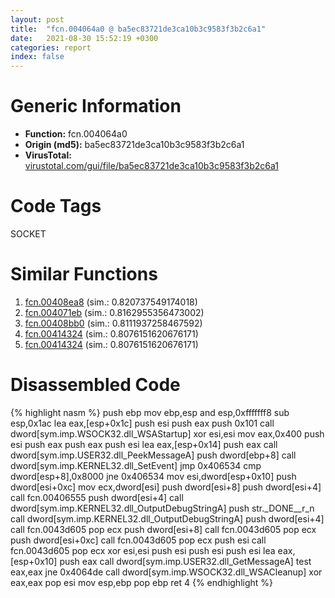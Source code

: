 ```yaml
---
layout: post
title:  "fcn.004064a0 @ ba5ec83721de3ca10b3c9583f3b2c6a1"
date:   2021-08-30 15:52:19 +0300
categories: report
index: false
---
```


# Generic Information
- **Function:** fcn.004064a0
- **Origin (md5):** ba5ec83721de3ca10b3c9583f3b2c6a1
- **VirusTotal:** [virustotal.com/gui/file/ba5ec83721de3ca10b3c9583f3b2c6a1][virustotal_ref]

# Code Tags
<span class="tag" id="SOCKET">SOCKET</span>


# Similar Functions

1. [fcn.00408ea8][similar_1_ref] (sim.: 0.820737549174018)
2. [fcn.004071eb][similar_2_ref] (sim.: 0.8162955356473002)
3. [fcn.00408bb0][similar_3_ref] (sim.: 0.8111937258467592)
4. [fcn.00414324][similar_4_ref] (sim.: 0.8076151620676171)
5. [fcn.00414324][similar_5_ref] (sim.: 0.8076151620676171)


# Disassembled Code

{% highlight nasm %}
push ebp
mov ebp,esp
and esp,0xfffffff8
sub esp,0x1ac
lea eax,[esp+0x1c]
push esi
push eax
push 0x101
call dword[sym.imp.WSOCK32.dll_WSAStartup]
xor esi,esi
mov eax,0x400
push esi
push eax
push eax
push esi
lea eax,[esp+0x14]
push eax
call dword[sym.imp.USER32.dll_PeekMessageA]
push dword[ebp+8]
call dword[sym.imp.KERNEL32.dll_SetEvent]
jmp 0x406534
cmp dword[esp+8],0x8000
jne 0x406534
mov esi,dword[esp+0x10]
push dword[esi+0xc]
mov ecx,dword[esi]
push dword[esi+8]
push dword[esi+4]
call fcn.00406555
push dword[esi+4]
call dword[sym.imp.KERNEL32.dll_OutputDebugStringA]
push str._DONE__r_n
call dword[sym.imp.KERNEL32.dll_OutputDebugStringA]
push dword[esi+4]
call fcn.0043d605
pop ecx
push dword[esi+8]
call fcn.0043d605
pop ecx
push dword[esi+0xc]
call fcn.0043d605
pop ecx
push esi
call fcn.0043d605
pop ecx
xor esi,esi
push esi
push esi
push esi
lea eax,[esp+0x10]
push eax
call dword[sym.imp.USER32.dll_GetMessageA]
test eax,eax
jne 0x4064de
call dword[sym.imp.WSOCK32.dll_WSACleanup]
xor eax,eax
pop esi
mov esp,ebp
pop ebp
ret 4
{% endhighlight %}


[similar_1_ref]: /report/fcn.00408ea8@ba5ec83721de3ca10b3c9583f3b2c6a1
[similar_2_ref]: /report/fcn.004071eb@d96761eb00d2d97e2b6f5ffffed0b46a
[similar_3_ref]: /report/fcn.00408bb0@b9bcb002212a6b3f234989f71e66f5f7
[similar_4_ref]: /report/fcn.00414324@fb9b7d22bc1c143ac66b0575cbdd088d
[similar_5_ref]: /report/fcn.00414324@152885a790b99953ce23874f0947b7bd
[virustotal_ref]: https://www.virustotal.com/gui/file/ba5ec83721de3ca10b3c9583f3b2c6a1